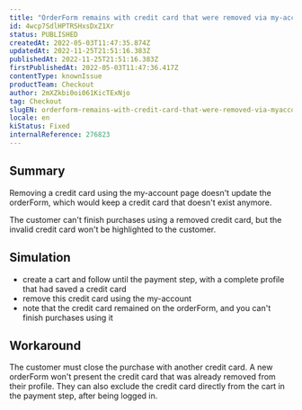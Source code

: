 ```yaml
---
title: "OrderForm remains with credit card that were removed via my-account page"
id: 4wcp7SdlHPTRSHxsDxZ1Xr
status: PUBLISHED
createdAt: 2022-05-03T11:47:35.874Z
updatedAt: 2022-11-25T21:51:16.383Z
publishedAt: 2022-11-25T21:51:16.383Z
firstPublishedAt: 2022-05-03T11:47:36.417Z
contentType: knownIssue
productTeam: Checkout
author: 2mXZkbi0oi061KicTExNjo
tag: Checkout
slugEN: orderform-remains-with-credit-card-that-were-removed-via-myaccount-page
locale: en
kiStatus: Fixed
internalReference: 276823
---
```


## Summary


Removing a credit card using the my-account page doesn't update the orderForm, which would keep a credit card that doesn't exist anymore.

The customer can't finish purchases using a removed credit card, but the invalid credit card won't be highlighted to the customer.



## Simulation


- create a cart and follow until the payment step, with a complete profile that had saved a credit card
- remove this credit card using the my-account
- note that the credit card remained on the orderForm, and you can't finish purchases using it



## Workaround


The customer must close the purchase with another credit card. A new orderForm won't present the credit card that was already removed from their profile. They can also exclude the credit card directly from the cart in the payment step, after being logged in.

